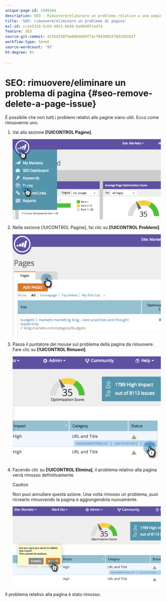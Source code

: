 ```yaml
---
unique-page-id: 2949264
description: SEO - Rimuovere/eliminare un problema relativo a una pagina - Documentazione di Marketo - Documentazione del prodotto
title: 'SEO: rimuovere/eliminare un problema di pagina'
exl-id: cc1e5318-5c64-4022-bb56-6a96607ced7d
feature: SEO
source-git-commit: 431bd258f9a68bbb9df7acf043085578d3d91b1f
workflow-type: tm+mt
source-wordcount: '97'
ht-degree: 0%

---
```


# SEO: rimuovere/eliminare un problema di pagina {#seo-remove-delete-a-page-issue}

È possibile che non tutti i problemi relativi alle pagine siano utili. Ecco come rimuoverne uno.

1. Vai alla sezione **[!UICONTROL Pagine]**.

   ![](assets/image2014-9-18-14-3a0-3a16.png)

1. Nella sezione [!UICONTROL Pagine], fai clic su **[!UICONTROL Problemi]**.

   ![](assets/image2014-9-18-14-3a0-3a30.png)

1. Passa il puntatore del mouse sul problema della pagina da rimuovere. Fare clic su **[!UICONTROL Rimuovi]**.

   ![](assets/image2014-9-18-14-3a0-3a38.png)

1. Facendo clic su **[!UICONTROL Elimina]**, il problema relativo alla pagina verrà rimosso definitivamente.

   >[!CAUTION]
   >
   >Non puoi annullare questa azione. Una volta rimosso un problema, puoi ricrearlo rimuovendo la pagina e aggiungendola nuovamente.

   ![](assets/image2014-9-18-14-3a1-3a28.png)

Il problema relativo alla pagina è stato rimosso.
